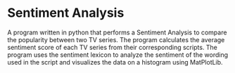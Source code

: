 # Sentiment Analysis
A program written in python that performs a Sentiment Analysis to compare the popularity between two TV series. The program calculates the average sentiment score of each TV series from their corresponding scripts. The program uses the sentiment lexicon to analyze the sentiment of the wording used in the script and visualizes the data on a histogram using MatPlotLib.